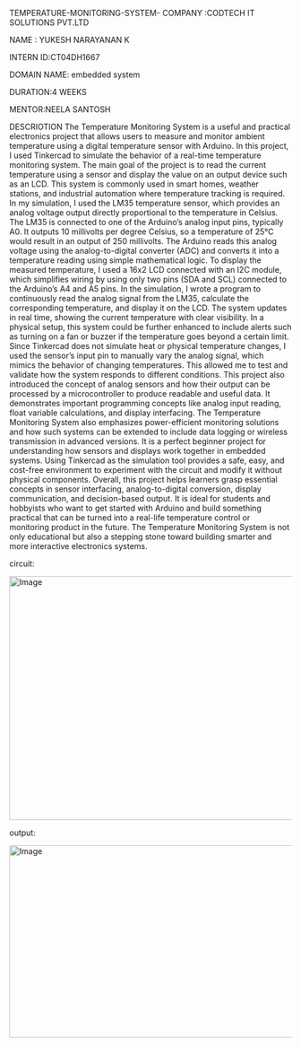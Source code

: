 TEMPERATURE-MONITORING-SYSTEM-
COMPANY :CODTECH IT SOLUTIONS PVT.LTD

NAME : YUKESH NARAYANAN K

INTERN ID:CT04DH1667

DOMAIN NAME: embedded system

DURATION:4 WEEKS

MENTOR:NEELA SANTOSH

DESCRIOTION The Temperature Monitoring System is a useful and practical electronics project that allows users to measure and monitor ambient temperature using a digital temperature sensor with Arduino. In this project, I used Tinkercad to simulate the behavior of a real-time temperature monitoring system. The main goal of the project is to read the current temperature using a sensor and display the value on an output device such as an LCD. This system is commonly used in smart homes, weather stations, and industrial automation where temperature tracking is required. In my simulation, I used the LM35 temperature sensor, which provides an analog voltage output directly proportional to the temperature in Celsius. The LM35 is connected to one of the Arduino’s analog input pins, typically A0. It outputs 10 millivolts per degree Celsius, so a temperature of 25°C would result in an output of 250 millivolts. The Arduino reads this analog voltage using the analog-to-digital converter (ADC) and converts it into a temperature reading using simple mathematical logic. To display the measured temperature, I used a 16x2 LCD connected with an I2C module, which simplifies wiring by using only two pins (SDA and SCL) connected to the Arduino’s A4 and A5 pins. In the simulation, I wrote a program to continuously read the analog signal from the LM35, calculate the corresponding temperature, and display it on the LCD. The system updates in real time, showing the current temperature with clear visibility. In a physical setup, this system could be further enhanced to include alerts such as turning on a fan or buzzer if the temperature goes beyond a certain limit. Since Tinkercad does not simulate heat or physical temperature changes, I used the sensor’s input pin to manually vary the analog signal, which mimics the behavior of changing temperatures. This allowed me to test and validate how the system responds to different conditions. This project also introduced the concept of analog sensors and how their output can be processed by a microcontroller to produce readable and useful data. It demonstrates important programming concepts like analog input reading, float variable calculations, and display interfacing. The Temperature Monitoring System also emphasizes power-efficient monitoring solutions and how such systems can be extended to include data logging or wireless transmission in advanced versions. It is a perfect beginner project for understanding how sensors and displays work together in embedded systems. Using Tinkercad as the simulation tool provides a safe, easy, and cost-free environment to experiment with the circuit and modify it without physical components. Overall, this project helps learners grasp essential concepts in sensor interfacing, analog-to-digital conversion, display communication, and decision-based output. It is ideal for students and hobbyists who want to get started with Arduino and build something practical that can be turned into a real-life temperature control or monitoring product in the future. The Temperature Monitoring System is not only educational but also a stepping stone toward building smarter and more interactive electronics systems.

circuit:

<img width="870" height="435" alt="Image" src="https://github.com/user-attachments/assets/306c6970-269b-4de4-95fc-73a1ba522c34" />



output:

<img width="848" height="343" alt="Image" src="https://github.com/user-attachments/assets/ab43e506-367a-41e3-9e6d-19a522a7ab29" />

